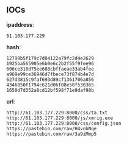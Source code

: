 
## IOCs

__ipaddress__:

```text
61.103.177.229
```
__hash__:

```text
12799b5f179c7d84122a79fc2d4e2629
1925ba565905e6b0e6c2b2f55f9fee96
606ce310d75ee688cbffaeae33ab4fee
a969e99ce36946d7fbece73f874b4e7d
627d3815c9faf693d89cf1361706a856
4346850f1794c621d06f08e58f530365
1650d7d352a8cd12bf598f71e9daf98b
```
__url__:

```text
http://61.103.177.229:8000/css/ta.txt
http://61.103.177.229:8000/js/xmrig.exe
http://61.103.177.229:8000/css/config.json
https://pastebin.com/raw/H4vnbNqe
https://pastebin.com/raw/3a9iMmp5
```